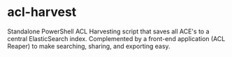 # acl-harvest
Standalone PowerShell ACL Harvesting script that saves all ACE's to a central ElasticSearch index. Complemented by a front-end application (ACL Reaper) to make searching, sharing, and exporting easy.
